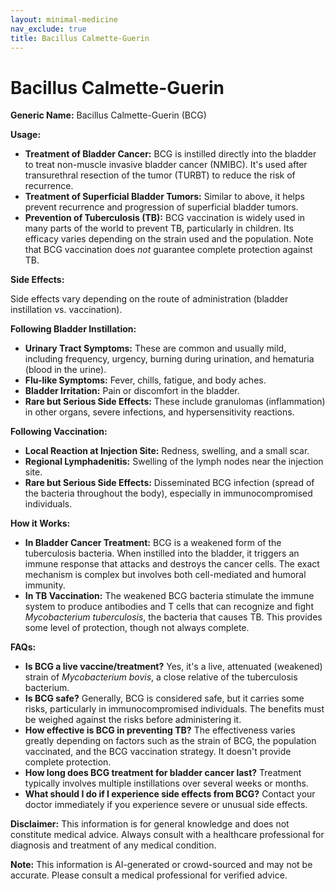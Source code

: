 ```yaml
---
layout: minimal-medicine
nav_exclude: true
title: Bacillus Calmette-Guerin
---
```


# Bacillus Calmette-Guerin

**Generic Name:** Bacillus Calmette-Guerin (BCG)

**Usage:**

* **Treatment of Bladder Cancer:** BCG is instilled directly into the bladder to treat non-muscle invasive bladder cancer (NMIBC).  It's used after transurethral resection of the tumor (TURBT) to reduce the risk of recurrence.
* **Treatment of Superficial Bladder Tumors:**  Similar to above, it helps prevent recurrence and progression of superficial bladder tumors.
* **Prevention of Tuberculosis (TB):**  BCG vaccination is widely used in many parts of the world to prevent TB, particularly in children.  Its efficacy varies depending on the strain used and the population. Note that BCG vaccination does *not* guarantee complete protection against TB.

**Side Effects:**

Side effects vary depending on the route of administration (bladder instillation vs. vaccination).

**Following Bladder Instillation:**

* **Urinary Tract Symptoms:**  These are common and usually mild, including frequency, urgency, burning during urination, and hematuria (blood in the urine).
* **Flu-like Symptoms:** Fever, chills, fatigue, and body aches.
* **Bladder Irritation:**  Pain or discomfort in the bladder.
* **Rare but Serious Side Effects:**  These include granulomas (inflammation) in other organs, severe infections, and hypersensitivity reactions.

**Following Vaccination:**

* **Local Reaction at Injection Site:** Redness, swelling, and a small scar.
* **Regional Lymphadenitis:**  Swelling of the lymph nodes near the injection site.
* **Rare but Serious Side Effects:**  Disseminated BCG infection (spread of the bacteria throughout the body), especially in immunocompromised individuals.


**How it Works:**

* **In Bladder Cancer Treatment:** BCG is a weakened form of the tuberculosis bacteria. When instilled into the bladder, it triggers an immune response that attacks and destroys the cancer cells. The exact mechanism is complex but involves both cell-mediated and humoral immunity.
* **In TB Vaccination:**  The weakened BCG bacteria stimulate the immune system to produce antibodies and T cells that can recognize and fight *Mycobacterium tuberculosis*, the bacteria that causes TB.  This provides some level of protection, though not always complete.

**FAQs:**

* **Is BCG a live vaccine/treatment?** Yes, it's a live, attenuated (weakened) strain of *Mycobacterium bovis*, a close relative of the tuberculosis bacterium.
* **Is BCG safe?**  Generally, BCG is considered safe, but it carries some risks, particularly in immunocompromised individuals.  The benefits must be weighed against the risks before administering it.
* **How effective is BCG in preventing TB?**  The effectiveness varies greatly depending on factors such as the strain of BCG, the population vaccinated, and the BCG vaccination strategy.  It doesn't provide complete protection.
* **How long does BCG treatment for bladder cancer last?**  Treatment typically involves multiple instillations over several weeks or months.
* **What should I do if I experience side effects from BCG?**  Contact your doctor immediately if you experience severe or unusual side effects.


**Disclaimer:** This information is for general knowledge and does not constitute medical advice. Always consult with a healthcare professional for diagnosis and treatment of any medical condition.


**Note:** This information is AI-generated or crowd-sourced and may not be accurate. Please consult a medical professional for verified advice.